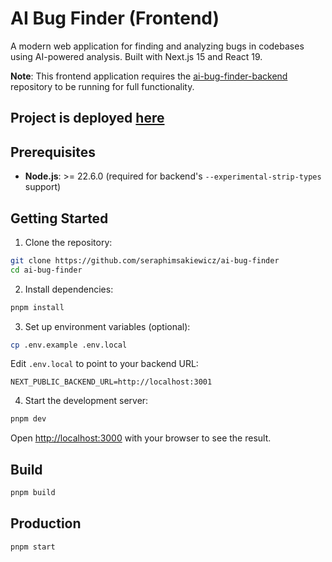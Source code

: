 # AI Bug Finder (Frontend)

A modern web application for finding and analyzing bugs in codebases using AI-powered analysis. Built with Next.js 15 and React 19.

**Note**: This frontend application requires the [ai-bug-finder-backend](https://github.com/seraphimsakiewicz/ai-bug-finder-backend) repository to be running for full functionality.

## Project is deployed [here](https://ai-bug-finder-beta.vercel.app/)

## Prerequisites

- **Node.js**: >= 22.6.0 (required for backend's `--experimental-strip-types` support)

## Getting Started

1. Clone the repository:
```bash
git clone https://github.com/seraphimsakiewicz/ai-bug-finder
cd ai-bug-finder
```

2. Install dependencies:
```bash
pnpm install
```

3. Set up environment variables (optional):
```bash
cp .env.example .env.local
```

Edit `.env.local` to point to your backend URL:
```
NEXT_PUBLIC_BACKEND_URL=http://localhost:3001
```

4. Start the development server:
```bash
pnpm dev
```

Open [http://localhost:3000](http://localhost:3000) with your browser to see the result.

## Build

```bash
pnpm build
```

## Production

```bash
pnpm start
```
